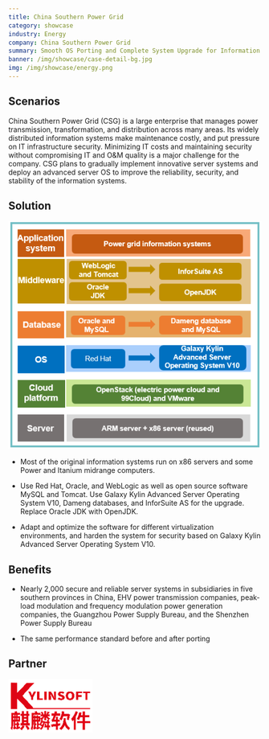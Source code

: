 ```yaml
---
title: China Southern Power Grid
category: showcase
industry: Energy
company: China Southern Power Grid
summary: Smooth OS Porting and Complete System Upgrade for Information Systems
banner: /img/showcase/case-detail-bg.jpg
img: /img/showcase/energy.png
---
```


<div class="markdown">

## Scenarios

China Southern Power Grid (CSG) is a large enterprise that manages power transmission, transformation, and distribution across many areas. Its widely distributed information systems make maintenance costly, and put pressure on IT infrastructure security. Minimizing IT costs and maintaining security without compromising IT and O&M quality is a major challenge for the company. CSG plans to gradually implement innovative server systems and deploy an advanced server OS to improve the reliability, security, and stability of the information systems.

## **Solution**

<div align="center" class="case-img"><img src="./e2.png"/></div>

- Most of the original information systems run on x86 servers and some Power and Itanium midrange computers.

- Use Red Hat, Oracle, and WebLogic as well as open source software MySQL and Tomcat. Use Galaxy Kylin Advanced Server Operating System V10, Dameng databases, and InforSuite AS for the upgrade. Replace Oracle JDK with OpenJDK.

- Adapt and optimize the software for different virtualization environments, and harden the system for security based on Galaxy Kylin Advanced Server Operating System V10.

## **Benefits**

- Nearly 2,000 secure and reliable server systems in subsidiaries in five southern provinces in China, EHV power transmission companies, peak-load modulation and frequency modulation power generation companies, the Guangzhou Power Supply Bureau, and the Shenzhen Power Supply Bureau 

- The same performance standard before and after porting

## Partner

<div ><img src="./qiling.png"/></div>

</div>